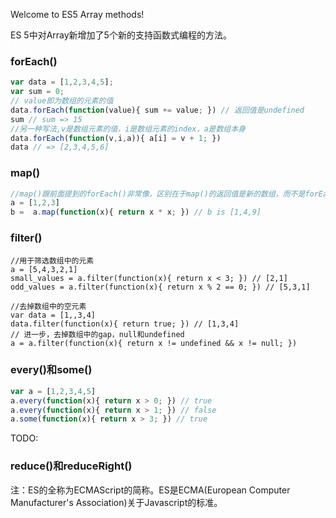 Welcome to ES5 Array methods!

ES 5中对Array新增加了5个新的支持函数式编程的方法。

### forEach()
```javascript
var data = [1,2,3,4,5];
var sum = 0;
// value即为数组的元素的值
data.forEach(function(value){ sum += value; }) // 返回值是undefined
sum // sum => 15
//另一种写法,v是数组元素的值，i是数组元素的index，a是数组本身
data.forEach(function(v,i,a)){ a[i] = v + 1; })
data // => [2,3,4,5,6]
```
### map()
```javascript
//map()跟前面提到的forEach()非常像，区别在于map()的返回值是新的数组，而不是forEach()的undefined
a = [1,2,3]
b =  a.map(function(x){ return x * x; }) // b is [1,4,9]
```
### filter()
```javacript
//用于筛选数组中的元素
a = [5,4,3,2,1]
small_values = a.filter(function(x){ return x < 3; }) // [2,1]
odd_values = a.filter(function(x){ return x % 2 == 0; }) // [5,3,1]

//去掉数组中的空元素
var data = [1,,3,4]
data.filter(function(x){ return true; }) // [1,3,4]
// 进一步，去掉数组中的gap，null和undefined
a = a.filter(function(x){ return x != undefined && x != null; })
```
### every()和some()
```javascript
var a = [1,2,3,4,5]
a.every(function(x){ return x > 0; }) // true
a.every(function(x){ return x > 1; }) // false
a.some(function(x){ return x > 3; }) // true
```
TODO:

### reduce()和reduceRight()

注：ES的全称为ECMAScript的简称。ES是ECMA(European Computer Manufacturer's Association)关于Javascript的标准。
